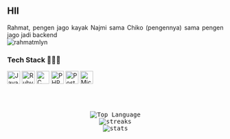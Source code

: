 <br/>


## HII


<p align="justify">
Rahmat, pengen jago kayak Najmi sama Chiko (pengennya) sama pengen jago jadi backend
<br>
<img src="https://komarev.com/ghpvc/?username=rahmatmlyn&label=Profile%20views&color=0e75b6&style=flat" alt="rahmatmlyn" />
</p>

### Tech Stack 👨🏻‍💻

<span>
  <img src="https://upload.wikimedia.org/wikipedia/commons/9/99/Unofficial_JavaScript_logo_2.svg" height="30" title="JavaScript" />
  <img src="https://upload.wikimedia.org/wikipedia/commons/thumb/6/62/Ruby_On_Rails_Logo.svg/120px-Ruby_On_Rails_Logo.svg.png" height="30" title="RubyOnRails" />
  <img src="https://upload.wikimedia.org/wikipedia/commons/thumb/0/0d/C_Sharp_wordmark.svg/120px-C_Sharp_wordmark.svg.png" height="30" title="C Sharp" />
  <img src="https://upload.wikimedia.org/wikipedia/commons/2/27/PHP-logo.svg" height="30" title="PHP" />
  <img src="https://upload.wikimedia.org/wikipedia/commons/thumb/2/29/Postgresql_elephant.svg/120px-Postgresql_elephant.svg.png" height="30" title="PostgreSql" />
  <img src="https://www.nesabamedia.com/wp-content/uploads/2022/12/Download-SQL-Server-Management-Studio-Terbaru-680x350.png" height="30" title="Microsoft Sql Server" />
</span>

<h2></h2><br>
<p align="center">
  <samp>
	<img alt="Top Language" src="https://github-readme-stats.vercel.app/api/top-langs/?layout=compact&username=rahmatmlyn&theme=tokyonight"/>
	<br/>
	<img alt="streaks" src="https://github-readme-streak-stats.herokuapp.com/?user=rahmatmlyn&count_private=true&theme=tokyonight">
	<br/>
	<img alt="stats" src="https://github-readme-stats.vercel.app/api?username=rahmatmlyn&show_icons=true&theme=tokyonight&include_all_commits=true&count_private=true">
  </samp>
</p>
</details>
